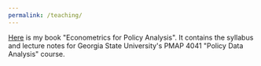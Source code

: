 ```yaml
---
permalink: /teaching/
---
```


[Here](https://jgreathouse9.github.io/GSUmetricspolicy/) is my book "Econometrics for Policy Analysis". It contains the syllabus and lecture notes for Georgia State University's PMAP 4041 "Policy Data Analysis" course.
